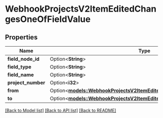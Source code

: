 # WebhookProjectsV2ItemEditedChangesOneOfFieldValue

## Properties

Name | Type | Description | Notes
------------ | ------------- | ------------- | -------------
**field_node_id** | Option<**String**> |  | [optional]
**field_type** | Option<**String**> |  | [optional]
**field_name** | Option<**String**> |  | [optional]
**project_number** | Option<**i32**> |  | [optional]
**from** | Option<[**models::WebhookProjectsV2ItemEditedChangesOneOfFieldValueFrom**](webhook_projects_v2_item_edited_changes_oneOf_field_value_from.md)> |  | [optional]
**to** | Option<[**models::WebhookProjectsV2ItemEditedChangesOneOfFieldValueFrom**](webhook_projects_v2_item_edited_changes_oneOf_field_value_from.md)> |  | [optional]

[[Back to Model list]](../README.md#documentation-for-models) [[Back to API list]](../README.md#documentation-for-api-endpoints) [[Back to README]](../README.md)


